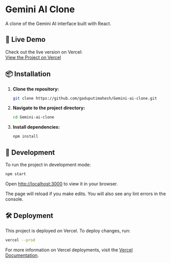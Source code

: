 # Gemini AI Clone

A clone of the Gemini AI interface built with React.

## 🚀 Live Demo

Check out the live version on Vercel:  
[View the Project on Vercel](https://gemini-ai-clone-8y5l70qqe-gaduputimaheshs-projects.vercel.app)

## 📦 Installation

1. **Clone the repository:**

   ```bash
   git clone https://github.com/gaduputimahesh/Gemini-ai-clone.git
   ```

2. **Navigate to the project directory:**

   ```bash
   cd Gemini-ai-clone
   ```

3. **Install dependencies:**

   ```bash
   npm install
   ```

## 🔨 Development

To run the project in development mode:

```bash
npm start
```

Open [http://localhost:3000](http://localhost:3000) to view it in your browser.

The page will reload if you make edits. You will also see any lint errors in the console.

## 🛠 Deployment

This project is deployed on Vercel. To deploy changes, run:

```bash
vercel --prod
```

For more information on Vercel deployments, visit the 
[Vercel Documentation](https://vercel.com/docs).


